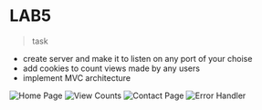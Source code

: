 # LAB5 

> task 
- create server and make it to listen on any port of your choise 
- add cookies to count views made by any users
- implement MVC architecture

![Home Page](/public/images/home.png)
![View Counts](/public/images/view_count.png)
![Contact Page](/public/images/contact.png)
![Error Handler](/public/images/error_handler.png)
